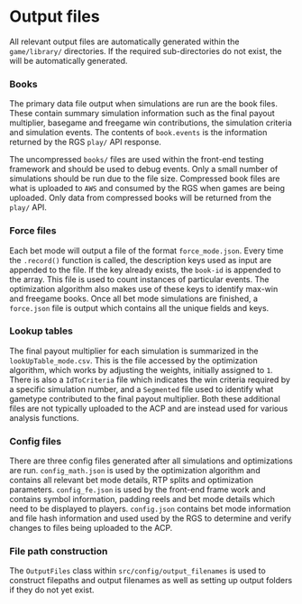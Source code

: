 # Output files

All relevant output files are automatically generated within the `game/library/` directories. If the required sub-directories do not exist, the will be automatically generated.

### Books

The primary data file output when simulations are run are the book files. These contain summary simulation information such as the final payout multiplier, basegame and freegame win contributions, the simulation criteria and simulation events. The contents of `book.events` is the information returned by the RGS `play/` API response. 

The uncompressed `books/` files are used within the front-end testing framework and should be used to debug events. Only a small number of simulations should be run due to the file size. Compressed book files are what is uploaded to `AWS` and consumed by the RGS when games are being uploaded. Only data from compressed books will be returned from the `play/` API.


### Force files

Each bet mode will output a file of the format `force_mode.json`. Every time the `.record()` function is called, the description keys used as input are appended to the file. If the key already exists, the `book-id` is appended to the array. This file is used to count instances of particular events. The optimization algorithm also makes use of these keys to identify max-win and freegame books. Once all bet mode simulations are finished, a `force.json` file is output which contains all the unique fields and keys.


### Lookup tables

The final payout multiplier for each simulation is summarized in the `lookUpTable_mode.csv`. This is the file accessed by the optimization algorithm, which works by adjusting the weights, initially assigned to `1`. There is also a `IdToCriteria` file which indicates the win criteria required by a specific simulation number, and a `Segmented` file used to identify what gametype contributed to the final payout multiplier. Both these additional files are not typically uploaded to the ACP and are instead used for various analysis functions.


### Config files

There are three config files generated after all simulations and optimizations are run. `config_math.json` is used by the optimization algorithm and contains all relevant bet mode details, RTP splits and optimization parameters. `config_fe.json` is used by the front-end frame work and contains symbol information, padding reels and bet mode details which need to be displayed to players. `config.json` contains bet mode information and file hash information and used used by the RGS to determine and verify changes to files being uploaded to the ACP.


### File path construction

The `OutputFiles` class within `src/config/output_filenames` is used to construct filepaths and output filenames as well as setting up output folders if they do not yet exist.